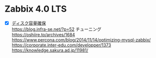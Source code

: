 # Zabbix 4.0 LTS
- [x] [ディスク容量確保]()  
https://blog.infra-se.net/?p=52
チューニング  
https://oshiire.to/archives/1684  
https://www.percona.com/blog/2014/11/14/optimizing-mysql-zabbix/  
https://corporate.inter-edu.com/developper/1373  
https://knowledge.sakura.ad.jp/11981/  
